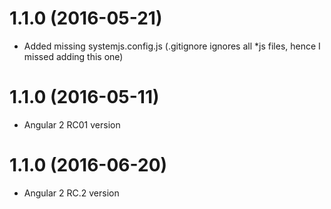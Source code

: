 <a name="1.1.1"></a>
# 1.1.0 (2016-05-21)
* Added missing systemjs.config.js (.gitignore ignores all *js files, hence I missed adding this one)

<a name="1.1.0"></a>
# 1.1.0 (2016-05-11)
* Angular 2 RC01 version

<a name="1.2.0"></a>
# 1.1.0 (2016-06-20)
* Angular 2 RC.2 version
